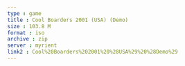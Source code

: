 ```yaml
---
type : game
title : Cool Boarders 2001 (USA) (Demo)
size : 103.8 M
format : iso
archive : zip
server : myrient
link2 : Cool%20Boarders%202001%20%28USA%29%20%28Demo%29
---
```

